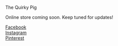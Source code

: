 The Quirky Pig

Online store coming soon. Keep tuned for updates!

<a href ="https://Facebook.com/thequirkypig"> Facebook </a> <br>
<a href ="https://instagram.com/thequirkypig"> Instagram </a> <br>
<a href ="https://pinterest.com/thequirkypig"> Pinterest </a> <br>
